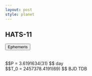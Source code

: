```yaml
---
layout: post
style: planet
---
```

<script src="../js/planets.js"></script>

## HATS-11

<!-- Tab links -->
<div class="tab">
<button class="tablinks" onclick="openCity(event, 'Ephemeris')">Ephemeris</button>
</div>

<!-- Tab content -->
<div id="Ephemeris" class="tabcontent" markdown="1">
<br/><br/>
$$P = 3.6191634(31) $$ day <br/>
$$T_0 = 2457378.4191(69) $$ BJD TDB
<br/><br/>
<br/><br/>
</div>



<script src="../js/tabs.js"></script>


